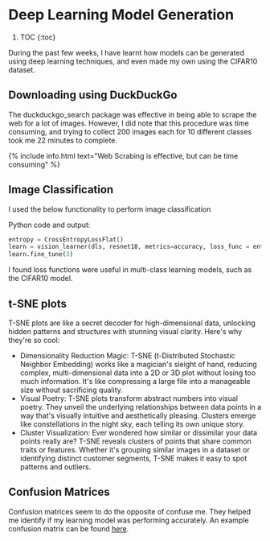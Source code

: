 # Deep Learning Model Generation

1. TOC
{:toc}

During the past few weeks, I have learnt how models can be generated using deep learning techniques, and even made my own using the CIFAR10 dataset. 

## Downloading using DuckDuckGo

The duckduckgo_search package was effective in being able to scrape the web for a lot of images. However, I did note that this procedure was time consuming, and trying to collect 200 images each for 10 different classes took me 22 minutes to complete.

{% include info.html text="Web Scrabing is effective, but can be time consuming" %}

## Image Classification

I used the below functionality to perform image classification

Python code and output:

```python
entropy = CrossEntropyLossFlat()
learn = vision_learner(dls, resnet18, metrics=accuracy, loss_func = entropy)
learn.fine_tune(3)
```

I found loss functions were useful in multi-class learning models, such as the CIFAR10 model.

## t-SNE plots


T-SNE plots are like a secret decoder for high-dimensional data, unlocking hidden patterns and structures with stunning visual clarity. Here's why they're so cool:

- Dimensionality Reduction Magic: T-SNE (t-Distributed Stochastic Neighbor Embedding) works like a magician's sleight of hand, reducing complex, multi-dimensional data into a 2D or 3D plot without losing too much information. It's like compressing a large file into a manageable size without sacrificing quality.
- Visual Poetry: T-SNE plots transform abstract numbers into visual poetry. They unveil the underlying relationships between data points in a way that's visually intuitive and aesthetically pleasing. Clusters emerge like constellations in the night sky, each telling its own unique story.
- Cluster Visualization: Ever wondered how similar or dissimilar your data points really are? T-SNE reveals clusters of points that share common traits or features. Whether it's grouping similar images in a dataset or identifying distinct customer segments, T-SNE makes it easy to spot patterns and outliers.

## Confusion Matrices

Confusion matrices seem to do the opposite of confuse me. They helped me identify if my learning model was performing accurately. An example confusion matrix can be found [here](https://images.datacamp.com/image/upload/v1701364260/image_5baaeac4c0.png).







